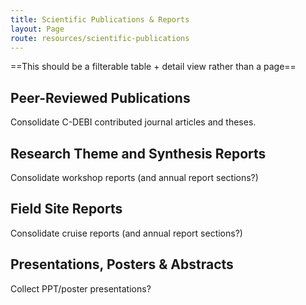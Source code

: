 ```yaml
---
title: Scientific Publications & Reports
layout: Page
route: resources/scientific-publications
---
```


==This should be a filterable table + detail view rather than a page==

## Peer-Reviewed Publications

Consolidate C-DEBI contributed journal articles and theses.

## Research Theme and Synthesis Reports

Consolidate workshop reports (and annual report sections?)

## Field Site Reports

Consolidate cruise reports (and annual report sections?)

## Presentations, Posters & Abstracts

Collect PPT/poster presentations?
